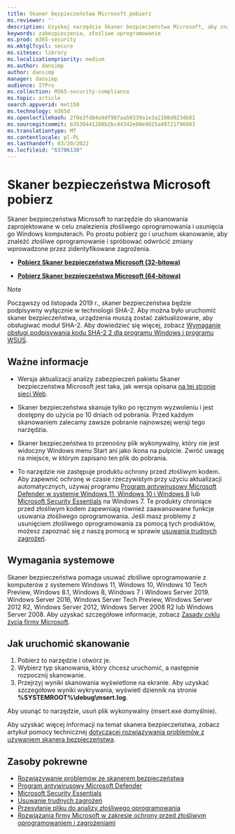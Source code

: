 ```yaml
---
title: Skaner bezpieczeństwa Microsoft pobierz
ms.reviewer: ''
description: Uzyskaj narzędzie Skaner bezpieczeństwa Microsoft, aby znaleźć złośliwe oprogramowanie i usunąć je z Windows komputerach.
keywords: zabezpieczenia, złośliwe oprogramowanie
ms.prod: m365-security
ms.mktglfcycl: secure
ms.sitesec: library
ms.localizationpriority: medium
ms.author: dansimp
author: dansimp
manager: dansimp
audience: ITPro
ms.collection: M365-security-compliance
ms.topic: article
search.appverid: met150
ms.technology: m365d
ms.openlocfilehash: 2f0e3fd84a9df907aa50339a1e3a2108d023db81
ms.sourcegitcommit: b3530441288b2bc44342e00e9025a49721796903
ms.translationtype: MT
ms.contentlocale: pl-PL
ms.lasthandoff: 03/20/2022
ms.locfileid: "63706130"
---
```

# <a name="microsoft-safety-scanner-download"></a>Skaner bezpieczeństwa Microsoft pobierz

Skaner bezpieczeństwa Microsoft to narzędzie do skanowania zaprojektowane w celu znalezienia złośliwego oprogramowania i usunięcia go Windows komputerach. Po prostu pobierz go i uruchom skanowanie, aby znaleźć złośliwe oprogramowanie i spróbować odwrócić zmiany wprowadzone przez zidentyfikowane zagrożenia.

- **[Pobierz Skaner bezpieczeństwa Microsoft (32-bitowa)](https://go.microsoft.com/fwlink/?LinkId=212733)**

- **[Pobierz Skaner bezpieczeństwa Microsoft (64-bitowa)](https://go.microsoft.com/fwlink/?LinkId=212732)**

> [!NOTE]
> Począwszy od listopada 2019 r., skaner bezpieczeństwa będzie podpisywny wyłącznie w technologii SHA-2. Aby można było uruchomić skaner bezpieczeństwa, urządzenia muszą zostać zaktualizowane, aby obsługiwać moduł SHA-2. Aby dowiedzieć się więcej, zobacz [Wymaganie obsługi podpisywania kodu SHA-2 2 dla programu Windows i programu WSUS](https://support.microsoft.com/help/4472027/2019-sha-2-code-signing-support-requirement-for-windows-and-wsus).

## <a name="important-information"></a>Ważne informacje

- Wersja aktualizacji analizy zabezpieczeń pakietu Skaner bezpieczeństwa Microsoft jest taka, jak wersja opisana [na tej stronie sieci Web](https://www.microsoft.com/wdsi/definitions).

- Skaner bezpieczeństwa skanuje tylko po ręcznym wyzwoleniu i jest dostępny do użycia po 10 dniach od pobrania. Przed każdym skanowaniem zalecamy zawsze pobranie najnowszej wersji tego narzędzia.

- Skaner bezpieczeństwa to przenośny plik wykonywalny, który nie jest widoczny Windows menu Start ani jako ikona na pulpicie. Zwróć uwagę na miejsce, w którym zapisano ten plik do pobrania.

- To narzędzie nie zastępuje produktu ochrony przed złośliwym kodem. Aby zapewnić ochronę w czasie rzeczywistym przy użyciu aktualizacji automatycznych, używaj programu [Program antywirusowy Microsoft Defender w systemie Windows 11, Windows 10 i Windows 8](https://www.microsoft.com/windows/comprehensive-security) lub [Microsoft Security Essentials](https://support.microsoft.com/help/14210/security-essentials-download) na Windows 7. Te produkty chroniące przed złośliwym kodem zapewniają również zaawansowane funkcje usuwania złośliwego oprogramowania. Jeśli masz problemy z usunięciem złośliwego oprogramowania za pomocą tych produktów, możesz zapoznać się z naszą pomocą w sprawie [usuwania trudnych zagrożeń](https://www.microsoft.com/wdsi/help/troubleshooting-infection).

## <a name="system-requirements"></a>Wymagania systemowe

Skaner bezpieczeństwa pomaga usuwać złośliwe oprogramowanie z komputerów z systemem Windows 11, Windows 10, Windows 10 Tech Preview, Windows 8.1, Windows 8, Windows 7 i Windows Server 2019. Windows Server 2016, Windows Server Tech Preview, Windows Server 2012 R2, Windows Server 2012, Windows Server 2008 R2 lub Windows Server 2008. Aby uzyskać szczegółowe informacje, zobacz [Zasady cyklu życia firmy Microsoft](/lifecycle/).

## <a name="how-to-run-a-scan"></a>Jak uruchomić skanowanie

1. Pobierz to narzędzie i otwórz je.
2. Wybierz typ skanowania, który chcesz uruchomić, a następnie rozpocznij skanowanie.
3. Przejrzyj wyniki skanowania wyświetlone na ekranie. Aby uzyskać szczegółowe wyniki wykrywania, wyświetl dziennik na stronie **%SYSTEMROOT%\debug\msert.log**.

Aby usunąć to narzędzie, usuń plik wykonywalny (msert.exe domyślnie).

Aby uzyskać więcej informacji na temat skanera bezpieczeństwa, zobacz artykuł pomocy technicznej [dotyczącej rozwiązywania problemów z używaniem skanera bezpieczeństwa](https://support.microsoft.com/kb/2520970).

## <a name="related-resources"></a>Zasoby pokrewne

- [Rozwiązywanie problemów ze skanerem bezpieczeństwa](https://support.microsoft.com/help/2520970/how-to-troubleshoot-an-error-when-you-run-the-microsoft-safety-scanner)
- [Program antywirusowy Microsoft Defender](https://www.microsoft.com/windows/comprehensive-security)
- [Microsoft Security Essentials](https://support.microsoft.com/help/14210/security-essentials-download)
- [Usuwanie trudnych zagrożeń](https://support.microsoft.com/help/4466982/windows-10-troubleshoot-problems-with-detecting-and-removing-malware)
- [Przesyłanie pliku do analizy złośliwego oprogramowania](https://www.microsoft.com/wdsi/filesubmission)
- [Rozwiązania firmy Microsoft w zakresie ochrony przed złośliwym oprogramowaniem i zagrożeniami](/microsoft-365/security/defender-endpoint/microsoft-defender-endpoint)
